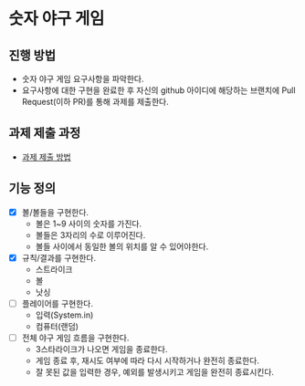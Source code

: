 # 숫자 야구 게임
## 진행 방법
* 숫자 야구 게임 요구사항을 파악한다.
* 요구사항에 대한 구현을 완료한 후 자신의 github 아이디에 해당하는 브랜치에 Pull Request(이하 PR)를 통해 과제를 제출한다.

## 과제 제출 과정
* [과제 제출 방법](https://github.com/next-step/nextstep-docs/tree/master/precourse)

## 기능 정의

- [x] 볼/볼들을 구현한다.
  - 볼은 1~9 사이의 숫자를 가진다.
  - 볼들은 3자리의 수로 이루어진다.
  - 볼들 사이에서 동일한 볼의 위치를 알 수 있어야한다. 
- [x] 규칙/결과를 구현한다. 
  - 스트라이크
  - 볼
  - 낫싱
- [ ] 플레이어를 구현한다.
  - 입력(System.in)
  - 컴퓨터(랜덤)
- [ ] 전체 야구 게임 흐름을 구현한다.
  - 3스타라이크가 나오면 게임을 종료한다.
  - 게임 종료 후, 재시도 여부에 따라 다시 시작하거나 완전히 종료한다.
  - 잘 못된 값을 입력한 경우, 예외를 발생시키고 게임을 완전히 종료시킨다.
